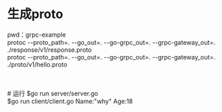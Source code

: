 # 生成proto
pwd：grpc-example
<br>
protoc --proto_path=. --go_out=.  --go-grpc_out=. --grpc-gateway_out=. ./response/v1/response.proto 
<br>
protoc --proto_path=. --go_out=.  --go-grpc_out=. --grpc-gateway_out=. ./proto/v1/hello.proto 

<br>
<br>
# 运行
$go run server/server.go 
<br>
$go run client/client.go 
Name:"why"  Age:18
